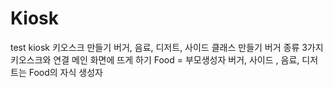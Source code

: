 # Kiosk 
test kiosk 
키오스크 만들기 
버거, 음료, 디저트, 사이드 클래스 만들기
버거 종류 3가지
키오스크와 연결
메인 화면에 뜨게 하기
Food = 부모생성자
버거, 사이드 , 음료, 디저트는 Food의 자식 생성자
